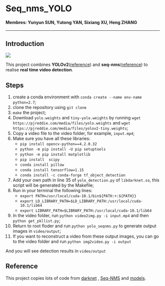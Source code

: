 # Seq_nms_YOLO

#### Membres: Yunyun SUN, Yutong YAN, Sixiang XU, Heng ZHANG

---

## Introduction

![](img/index.jpg) 

This project combines **YOLOv2**([reference](https://arxiv.org/abs/1506.02640)) and **seq-nms**([reference](https://arxiv.org/abs/1602.08465)) to realise **real time video detection**.

## Steps
1. create a conda environment with `conda create --name env-name python=2.7`; 
1. clone the repository using `git clone`
1. `make` the project;
1. Download `yolo.weights` and `tiny-yolo.weights` by running `wget https://pjreddie.com/media/files/yolo.weights` and `wget https://pjreddie.com/media/files/yolov2-tiny.weights`;
1. Copy a video file to the video folder, for example, `input.mp4`;
1. Make sure you have all these libraries:
   - `pip install opencv-python==4.2.0.32`
   - `python -m pip install -U pip setuptools`
   - `python -m pip install matplotlib`  
   - `pip install  scipy` 
   - `conda install pillow` 
   - `conda install tensorflow=1.15` 
   - `conda install -c conda-forge tf_object_detection` 
1. Add your own path in line 35 of `yolo_detection.py` of `libdarknet.so`, this script will be generated by the Makefile;
1. Run in your terminal the following lines:
   - `export PATH=/usr/local/cuda-10.1/bin${PATH:+:${PATH}}`
   - `export LD_LIBRARY_PATH=$LD_LIBRARY_PATH:/usr/local/cuda-10.1/lib64`
   - `export LIBRARY_PATH=$LIBRARY_PATH:/usr/local/cuda-10.1/lib64`
1. In the video folder, run `python video2img.py -i input.mp4` and then `python get_pkllist.py`;
1. Return to root floder and run `python yolo_seqnms.py` to generate output images in `video/output`;
1. If you want to reconstruct a video from these output images, you can go to the video folder and run `python img2video.py -i output`

And you will see detection results in `video/output`

## Reference

This project copies lots of code from [darknet](https://github.com/pjreddie/darknet) , [Seq-NMS](https://github.com/lrghust/Seq-NMS) and  [models](https://github.com/tensorflow/models).
